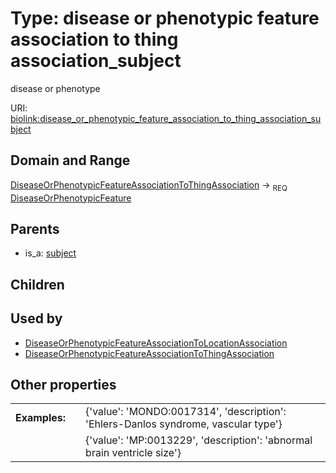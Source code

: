 
# Type: disease or phenotypic feature association to thing association_subject


disease or phenotype

URI: [biolink:disease_or_phenotypic_feature_association_to_thing_association_subject](https://w3id.org/biolink/vocab/disease_or_phenotypic_feature_association_to_thing_association_subject)


## Domain and Range

[DiseaseOrPhenotypicFeatureAssociationToThingAssociation](DiseaseOrPhenotypicFeatureAssociationToThingAssociation.md) ->  <sub>REQ</sub> [DiseaseOrPhenotypicFeature](DiseaseOrPhenotypicFeature.md)

## Parents

 *  is_a: [subject](subject.md)

## Children


## Used by

 * [DiseaseOrPhenotypicFeatureAssociationToLocationAssociation](DiseaseOrPhenotypicFeatureAssociationToLocationAssociation.md)
 * [DiseaseOrPhenotypicFeatureAssociationToThingAssociation](DiseaseOrPhenotypicFeatureAssociationToThingAssociation.md)

## Other properties

|  |  |  |
| --- | --- | --- |
| **Examples:** | | {'value': 'MONDO:0017314', 'description': 'Ehlers-Danlos syndrome, vascular type'} |
|  | | {'value': 'MP:0013229', 'description': 'abnormal brain ventricle size'} |

